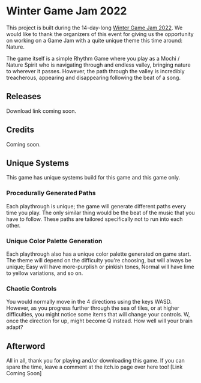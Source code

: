 # Winter Game Jam 2022
This project is built during the 14-day-long [Winter Game Jam 2022](https://itch.io/jam/my-first-game-jam-winter-2022). We would like to thank the organizers of this event for giving us the opportunity on working on a Game Jam with a quite unique theme this time around: Nature.

The game itself is a simple Rhythm Game where you play as a Mochi / Nature Spirit who is navigating through and endless valley, bringing nature to wherever it passes. However, the path through the valley is incredibly treacherous, appearing and disappearing following the beat of a song.

## Releases
Download link coming soon.

## Credits
Coming soon.

## Unique Systems
This game has unique systems build for this game and this game only.

### Procedurally Generated Paths
Each playthrough is unique; the game will generate different paths every time you play. The only similar thing would be the beat of the music that you have to follow. These paths are tailored specifically not to run into each other.

### Unique Color Palette Generation
Each playthrough also has a unique color palette generated on game start. The theme will depend on the difficulty you're choosing, but will always be unique; Easy will have more-purplish or pinkish tones, Normal will have lime to yellow variations, and so on.

### Chaotic Controls
You would normally move in the 4 directions using the keys WASD. However, as you progress further through the sea of tiles, or at higher difficulties, you might notice some items that will change your controls. W, once the direction for up, might become Q instead. How well will your brain adapt?

## Afterword
All in all, thank you for playing and/or downloading this game. If you can spare the time, leave a comment at the itch.io page over here too! [Link Coming Soon]

